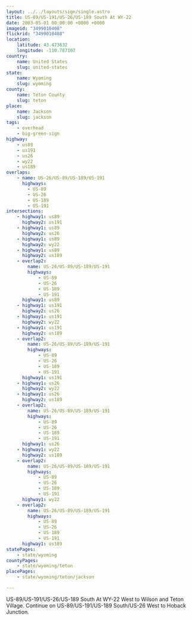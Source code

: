 ```yaml
---
layout: ../../layouts/sign/single.astro
title: US-89/US-191/US-26/US-189 South At WY-22
date: 2003-05-01 00:00:00 +0000 +0000
imageid: "3499010408"
flickrid: "3499010408"
location:
    latitude: 43.473632
    longitude: -110.787107
country:
    name: United States
    slug: united-states
state:
    name: Wyoming
    slug: wyoming
county:
    name: Teton County
    slug: teton
place:
    name: Jackson
    slug: jackson
tags:
    - overhead
    - big-green-sign
highway:
    - us89
    - us191
    - us26
    - wy22
    - us189
overlaps:
    - name: US-26/US-89/US-189/US-191
      highways:
        - US-89
        - US-26
        - US-189
        - US-191
intersections:
    - highway1: us89
      highway2: us191
    - highway1: us89
      highway2: us26
    - highway1: us89
      highway2: wy22
    - highway1: us89
      highway2: us189
    - overlap2:
        name: US-26/US-89/US-189/US-191
        highways:
            - US-89
            - US-26
            - US-189
            - US-191
      highway1: us89
    - highway1: us191
      highway2: us26
    - highway1: us191
      highway2: wy22
    - highway1: us191
      highway2: us189
    - overlap2:
        name: US-26/US-89/US-189/US-191
        highways:
            - US-89
            - US-26
            - US-189
            - US-191
      highway1: us191
    - highway1: us26
      highway2: wy22
    - highway1: us26
      highway2: us189
    - overlap2:
        name: US-26/US-89/US-189/US-191
        highways:
            - US-89
            - US-26
            - US-189
            - US-191
      highway1: us26
    - highway1: wy22
      highway2: us189
    - overlap2:
        name: US-26/US-89/US-189/US-191
        highways:
            - US-89
            - US-26
            - US-189
            - US-191
      highway1: wy22
    - overlap2:
        name: US-26/US-89/US-189/US-191
        highways:
            - US-89
            - US-26
            - US-189
            - US-191
      highway1: us189
statePages:
    - state/wyoming
countyPages:
    - state/wyoming/teton
placePages:
    - state/wyoming/teton/jackson

---
```

US-89/US-191/US-26/US-189 South At WY-22 West to Wilson and Teton Village.  Continue on US-89/US-191/US-189 South/US-26 West to Hoback Junction.